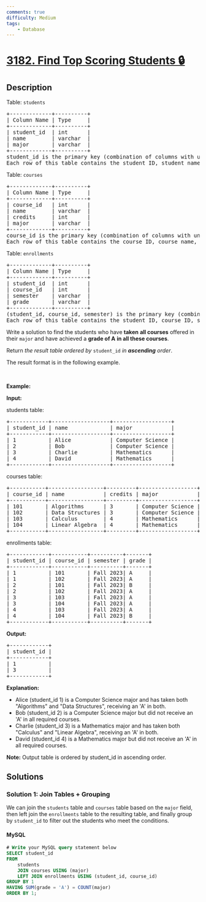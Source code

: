 ```yaml
---
comments: true
difficulty: Medium
tags:
    - Database
---
```


<!-- problem:start -->

# [3182. Find Top Scoring Students 🔒](https://leetcode.com/problems/find-top-scoring-students)

## Description

<!-- description:start -->

<p>Table: <code>students</code></p>

<pre>
+-------------+----------+
| Column Name | Type     | 
+-------------+----------+
| student_id  | int      |
| name        | varchar  |
| major       | varchar  |
+-------------+----------+
student_id is the primary key (combination of columns with unique values) for this table.
Each row of this table contains the student ID, student name, and their major.
</pre>

<p>Table: <code>courses</code></p>

<pre>
+-------------+----------+
| Column Name | Type     | 
+-------------+----------+
| course_id   | int      |
| name        | varchar  |
| credits     | int      |
| major       | varchar  |
+-------------+----------+
course_id is the primary key (combination of columns with unique values) for this table.
Each row of this table contains the course ID, course name, the number of credits for the course, and the major it belongs to.
</pre>

<p>Table: <code>enrollments</code></p>

<pre>
+-------------+----------+
| Column Name | Type     | 
+-------------+----------+
| student_id  | int      |
| course_id   | int      |
| semester    | varchar  |
| grade       | varchar  |
+-------------+----------+
(student_id, course_id, semester) is the primary key (combination of columns with unique values) for this table.
Each row of this table contains the student ID, course ID, semester, and grade received.
</pre>

<p>Write a solution to find the students who have <strong>taken</strong> <strong>all courses</strong> offered in their <code>major</code> and have achieved a <strong>grade of A</strong> <strong>in all these courses</strong>.</p>

<p>Return <em>the result table ordered by</em> <code>student_id</code> <em>in <strong>ascending</strong> order</em>.</p>

<p>The result format is in the following example.</p>

<p>&nbsp;</p>
<p><strong class="example">Example:</strong></p>

<div class="example-block">
<p><strong>Input:</strong></p>

<p>students table:</p>

<pre class="example-io">
+------------+------------------+------------------+
| student_id | name             | major            |
+------------+------------------+------------------+
| 1          | Alice            | Computer Science |
| 2          | Bob              | Computer Science |
| 3          | Charlie          | Mathematics      |
| 4          | David            | Mathematics      |
+------------+------------------+------------------+
</pre>

<p>courses table:</p>

<pre class="example-io">
+-----------+-----------------+---------+------------------+
| course_id | name            | credits | major            |
+-----------+-----------------+---------+------------------+
| 101       | Algorithms      | 3       | Computer Science |
| 102       | Data Structures | 3       | Computer Science |
| 103       | Calculus        | 4       | Mathematics      |
| 104       | Linear Algebra  | 4       | Mathematics      |
+-----------+-----------------+---------+------------------+
</pre>

<p>enrollments table:</p>

<pre class="example-io">
+------------+-----------+----------+-------+
| student_id | course_id | semester | grade |
+------------+-----------+----------+-------+
| 1          | 101       | Fall 2023| A     |
| 1          | 102       | Fall 2023| A     |
| 2          | 101       | Fall 2023| B     |
| 2          | 102       | Fall 2023| A     |
| 3          | 103       | Fall 2023| A     |
| 3          | 104       | Fall 2023| A     |
| 4          | 103       | Fall 2023| A     |
| 4          | 104       | Fall 2023| B     |
+------------+-----------+----------+-------+
</pre>

<p><strong>Output:</strong></p>

<pre class="example-io">
+------------+
| student_id |
+------------+
| 1          |
| 3          |
+------------+
</pre>

<p><strong>Explanation:</strong></p>

<ul>
	<li>Alice (student_id 1) is a Computer Science major and has taken both &quot;Algorithms&quot; and &quot;Data Structures&quot;, receiving an &#39;A&#39; in both.</li>
	<li>Bob (student_id 2) is a Computer Science major but did not receive an &#39;A&#39; in all required courses.</li>
	<li>Charlie (student_id 3) is a Mathematics major and has taken both &quot;Calculus&quot; and &quot;Linear Algebra&quot;, receiving an &#39;A&#39; in both.</li>
	<li>David (student_id 4) is a Mathematics major but did not receive an &#39;A&#39; in all required courses.</li>
</ul>

<p><b>Note:</b> Output table is ordered by student_id in ascending order.</p>
</div>

<!-- description:end -->

## Solutions

<!-- solution:start -->

### Solution 1: Join Tables + Grouping

We can join the `students` table and `courses` table based on the `major` field, then left join the `enrollments` table to the resulting table, and finally group by `student_id` to filter out the students who meet the conditions.

<!-- tabs:start -->

#### MySQL

```sql
# Write your MySQL query statement below
SELECT student_id
FROM
    students
    JOIN courses USING (major)
    LEFT JOIN enrollments USING (student_id, course_id)
GROUP BY 1
HAVING SUM(grade = 'A') = COUNT(major)
ORDER BY 1;
```

<!-- tabs:end -->

<!-- solution:end -->

<!-- problem:end -->
